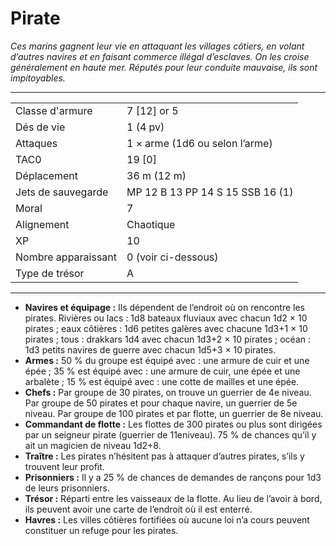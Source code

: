 # Pirate


*Ces marins gagnent leur vie en attaquant les villages côtiers, en
volant d’autres navires et en faisant commerce illégal d’esclaves. On
les croise généralement en haute mer. Réputés pour leur conduite
mauvaise, ils sont impitoyables.*

-----

|                     |                                  |
| ------------------- | -------------------------------- |
| Classe d'armure     | 7 \[12\] or 5                    |
| Dés de vie          | 1 (4 pv)                         |
| Attaques            | 1 × arme (1d6 ou selon l’arme)   |
| TAC0                | 19 \[0\]                         |
| Déplacement         | 36 m (12 m)                      |
| Jets de sauvegarde  | MP 12 B 13 PP 14 S 15 SSB 16 (1) |
| Moral               | 7                                |
| Alignement          | Chaotique                        |
| XP                  | 10                               |
| Nombre apparaissant | 0 (voir ci-dessous)              |
| Type de trésor      | A                                |

-----

  - **Navires et équipage :** Ils dépendent de l’endroit où on rencontre
    les pirates. Rivières ou lacs : 1d8 bateaux fluviaux avec chacun 1d2
    × 10 pirates ; eaux côtières : 1d6 petites galères avec chacune
    1d3+1 × 10 pirates ; tous : drakkars 1d4 avec chacun 1d3+2 × 10
    pirates ; océan : 1d3 petits navires de guerre avec chacun 1d5+3 ×
    10 pirates.
  - **Armes :** 50 % du groupe est équipé avec : une armure de cuir et
    une épée ; 35 % est équipé avec : une armure de cuir, une épée et
    une arbalète ; 15 % est équipé avec : une cotte de mailles et une
    épée.
  - **Chefs :** Par groupe de 30 pirates, on trouve un guerrier de 4e
    niveau. Par groupe de 50 pirates et pour chaque navire, un guerrier
    de 5e niveau. Par groupe de 100 pirates et par flotte, un guerrier
    de 8e niveau.
  - **Commandant de flotte :** Les flottes de 300 pirates ou plus sont
    dirigées par un seigneur pirate (guerrier de 11eniveau). 75 % de
    chances qu’il y ait un magicien de niveau 1d2+8.
  - **Traître :** Les pirates n’hésitent pas à attaquer d’autres
    pirates, s’ils y trouvent leur profit.
  - **Prisonniers :** Il y a 25 % de chances de demandes de rançons pour
    1d3 de leurs prisonniers.
  - **Trésor :** Réparti entre les vaisseaux de la flotte. Au lieu de
    l’avoir à bord, ils peuvent avoir une carte de l’endroit où il est
    enterré.
  - **Havres :** Les villes côtières fortifiées où aucune loi n’a cours
    peuvent constituer un refuge pour les pirates.